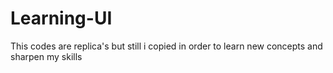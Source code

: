 # Learning-UI
This codes are replica's but still i copied in order to learn new concepts and sharpen my skills
